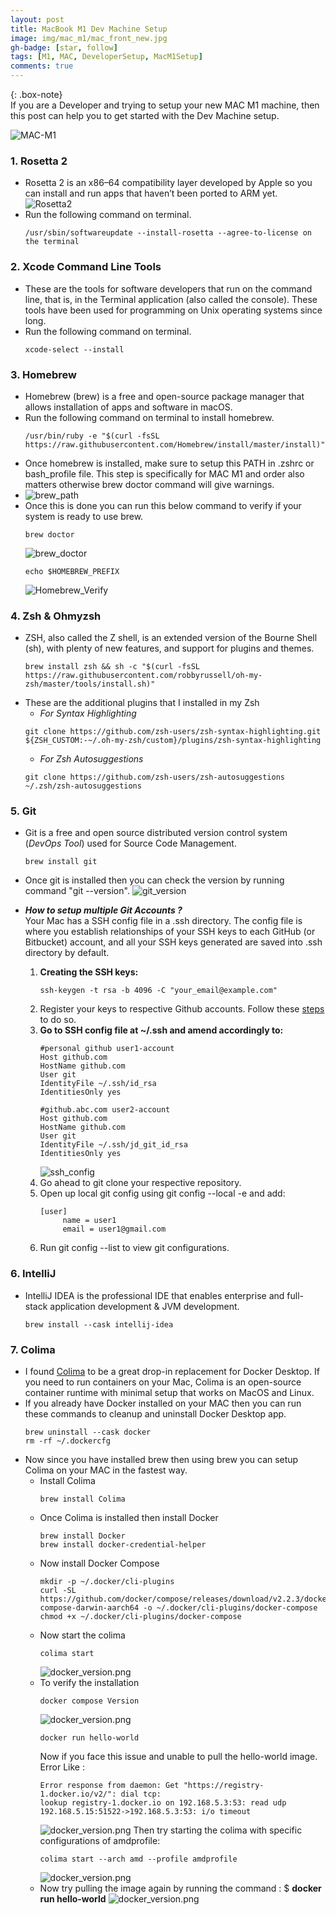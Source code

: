 ```yaml
---
layout: post
title: MacBook M1 Dev Machine Setup 
image: img/mac_m1/mac_front_new.jpg
gh-badge: [star, follow]
tags: [M1, MAC, DeveloperSetup, MacM1Setup]
comments: true
---
```


{: .box-note}       
If you are a Developer and trying to setup your new MAC M1 machine,
then this post can help you to get started with the Dev Machine setup.

![MAC-M1](../img/mac_m1/mac_title_image.jpg)

### 1. Rosetta 2 
* Rosetta 2 is an x86–64 compatibility layer developed by Apple so you can install and run apps that 
haven’t been ported to ARM yet.
![Rosetta2](../img/mac_m1/rosetta.png)
* Run the following command on terminal.
  ```shell
  /usr/sbin/softwareupdate --install-rosetta --agree-to-license on the terminal 
  ```

### 2. Xcode Command Line Tools
* These are the tools for software developers that run on the command line, that is, 
in the Terminal application (also called the console). These tools have been used for 
programming on Unix operating systems since long.
* Run the following command on terminal.
  ```shell
  xcode-select --install 
  ```

### 3. Homebrew
* Homebrew (brew) is a free and open-source package manager that allows installation of apps
and software in macOS.
* Run the following command on terminal to install homebrew.
  ```shell
  /usr/bin/ruby -e "$(curl -fsSL https://raw.githubusercontent.com/Homebrew/install/master/install)"
  ```
* Once homebrew is installed, make sure to setup this PATH in .zshrc or bash_profile file. 
This step is specifically for MAC M1 and order also matters otherwise brew doctor command 
will give warnings.
* ![brew_path](../img/mac_m1/path_brew_zshrc.png)
* Once this is done you can run this below command to verify if your system is ready to use brew.
  ```shell
  brew doctor
  ```
  ![brew_doctor](../img/mac_m1/brew_doctor.png)
  ```shell
  echo $HOMEBREW_PREFIX
  ```
  ![Homebrew_Verify](../img/mac_m1/homebrew_verify.png)

### 4. Zsh & Ohmyzsh
* ZSH, also called the Z shell, is an extended version of the Bourne Shell (sh),
  with plenty of new features, and support for plugins and themes.
  ```shell
  brew install zsh && sh -c "$(curl -fsSL https://raw.githubusercontent.com/robbyrussell/oh-my-zsh/master/tools/install.sh)"
  ```
* These are the additional plugins that I installed in my Zsh
  * *For Syntax Highlighting*
  ```git
  git clone https://github.com/zsh-users/zsh-syntax-highlighting.git ${ZSH_CUSTOM:-~/.oh-my-zsh/custom}/plugins/zsh-syntax-highlighting
  ```  
  * *For Zsh Autosuggestions* 
  ```git
  git clone https://github.com/zsh-users/zsh-autosuggestions ~/.zsh/zsh-autosuggestions
  ```

### 5. Git
* Git is a free and open source distributed version control system (*DevOps Tool*) used for Source Code Management. 
  ```shell
  brew install git 
  ```
* Once git is installed then you can check the version by running command  "git --version".
  ![git_version](../img/mac_m1/git.png)

* ***How to setup multiple Git Accounts ?***  
Your Mac has a SSH config file in a .ssh directory. The config file is where you establish relationships of your SSH keys
to each GitHub (or Bitbucket) account, and all your SSH keys generated are saved into .ssh directory by default.
  1. **Creating the SSH keys:**
     ```shell
     ssh-keygen -t rsa -b 4096 -C "your_email@example.com"     
     ```
  2. Register your keys to respective Github accounts. Follow these 
  [steps](https://docs.github.com/en/authentication/connecting-to-github-with-ssh/adding-a-new-ssh-key-to-your-github-account) to do so.
  3. **Go to SSH config file at ~/.ssh and amend accordingly to:**
     ```git
     #personal github user1-account
     Host github.com
     HostName github.com
     User git
     IdentityFile ~/.ssh/id_rsa
     IdentitiesOnly yes
          
     #github.abc.com user2-account
     Host github.com
     HostName github.com
     User git
     IdentityFile ~/.ssh/jd_git_id_rsa
     IdentitiesOnly yes
     ```
     ![ssh_config](../img/mac_m1/ssh_config.png)
  4. Go ahead to git clone your respective repository.
  5. Open up local git config using git config --local -e and add:
     ```git
     [user]
          name = user1
          email = user1@gmail.com
     ``` 
   6. Run git config --list to view git configurations.

### 6. IntelliJ
* IntelliJ IDEA is the professional IDE that enables enterprise and full-stack application development 
& JVM development.
  ```shell
  brew install --cask intellij-idea
  ```

### 7. Colima
* I found [Colima](https://github.com/abiosoft/colima/) to be a great drop-in replacement for Docker Desktop.
If you need to run containers on your Mac, Colima is an open-source container runtime with minimal setup that works on 
MacOS and Linux.
* If you already have Docker installed on your MAC then you can run these commands to cleanup and uninstall Docker Desktop app.
  ```shell
  brew uninstall --cask docker
  rm -rf ~/.dockercfg
  ```
* Now since you have installed brew then using brew you can setup Colima on your MAC in the fastest way.
  * Install Colima
    ```shell
    brew install Colima 
    ```
  * Once Colima is installed then install Docker
    ```shell
    brew install Docker
    brew install docker-credential-helper
    ```
  * Now install Docker Compose  
    ```shell
    mkdir -p ~/.docker/cli-plugins
    curl -SL https://github.com/docker/compose/releases/download/v2.2.3/docker-compose-darwin-aarch64 -o ~/.docker/cli-plugins/docker-compose
    chmod +x ~/.docker/cli-plugins/docker-compose
    ```
  * Now start the colima  
    ```shell
    colima start
    ```
    ![docker_version.png](../img/mac_m1/colima.png)
  * To verify the installation
    ```shell
    docker compose Version
    ```
    ![docker_version.png](../img/mac_m1/docker_version.png)
    ```shell
    docker run hello-world
    ```
    Now if you face this issue and unable to pull the hello-world image.
    Error Like : 
    ```git
    Error response from daemon: Get "https://registry-1.docker.io/v2/": dial tcp:  
    lookup registry-1.docker.io on 192.168.5.3:53: read udp 192.168.5.15:51522->192.168.5.3:53: i/o timeout
    ```
    ![docker_version.png](../img/mac_m1/error_docker_run.png)
    Then try starting the colima with specific configurations of amdprofile: 
    ```shell
    colima start --arch amd --profile amdprofile
    ```
    ![docker_version.png](../img/mac_m1/colima_config.png)
  * Now try pulling the image again by running the command : $ **docker run hello-world**
    ![docker_version.png](../img/mac_m1/hello_world_docker.png)
    